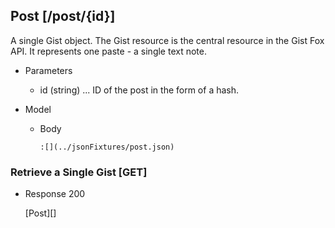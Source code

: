 ## Post [/post/{id}]
A single Gist object.
The Gist resource is the central resource in the Gist Fox API.
It represents one paste - a single text note.

+ Parameters
  + id (string) ... ID of the post in the form of a hash.

+ Model

    + Body

      ```
      :[](../jsonFixtures/post.json)
      ```

### Retrieve a Single Gist [GET]

+ Response 200

  [Post][]